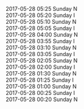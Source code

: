 2017-05-28 05:25 Sunday  N  
2017-05-28 05:20 Sunday  I  
2017-05-28 05:10 Sunday  N  
2017-05-28 05:05 Sunday  I  
2017-05-28 04:00 Sunday  N  
2017-05-28 03:55 Sunday  I  
2017-05-28 03:10 Sunday  N  
2017-05-28 03:05 Sunday  I  
2017-05-28 02:05 Sunday  N  
2017-05-28 02:00 Sunday  I  
2017-05-28 01:30 Sunday  N  
2017-05-28 01:25 Sunday  I  
2017-05-28 01:00 Sunday  N  
2017-05-28 00:25 Sunday  I  
2017-05-28 00:20 Sunday  N  
